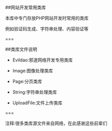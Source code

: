 ##网站开发常用类库

本库中专门存放PHP网站开发时常用的类库

例如验证码生成、字符串处理、内容验证等

===

##类库文件说明

* Evildao:邪道网络开发专用类库

* Image:图像处理类库

* Page:分页类库

* String:字符串处理类库

* UploadFile:文件上传类库

===

注释:很多类库源文件来自网络，在此感谢这些前辈们